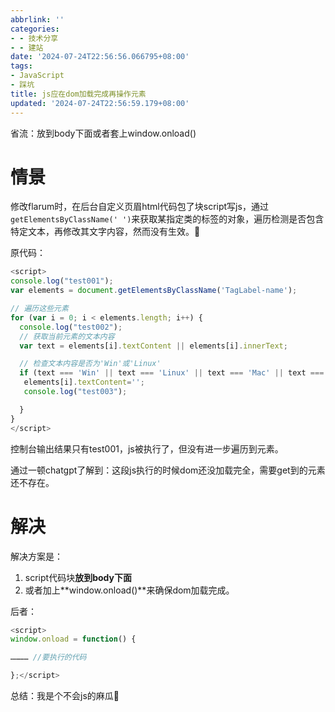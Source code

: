 ```yaml
---
abbrlink: ''
categories:
- - 技术分享
- - 建站
date: '2024-07-24T22:56:56.066795+08:00'
tags:
- JavaScript
- 踩坑
title: js应在dom加载完成再操作元素
updated: '2024-07-24T22:56:59.179+08:00'
---
```

省流：放到body下面或者套上window.onload()

# 情景

修改flarum时，在后台自定义页眉html代码包了块script写js，通过`getElementsByClassName(' ')`来获取某指定类的标签的对象，遍历检测是否包含特定文本，再修改其文字内容，然而没有生效。💩 

原代码：

```javascript
<script>
console.log("test001");
var elements = document.getElementsByClassName('TagLabel-name');

// 遍历这些元素
for (var i = 0; i < elements.length; i++) {
  console.log("test002");
  // 获取当前元素的文本内容
  var text = elements[i].textContent || elements[i].innerText;

  // 检查文本内容是否为'Win'或'Linux'
  if (text === 'Win' || text === 'Linux' || text === 'Mac' || text === '安卓') {
   elements[i].textContent=''; 
   console.log("test003");

  }
}
</script>
```

控制台输出结果只有test001，js被执行了，但没有进一步遍历到元素。

通过一顿chatgpt了解到：这段js执行的时候dom还没加载完全，需要get到的元素还不存在。

# 解决

解决方案是：

1. script代码块**放到body下面**
2. 或者加上**window.onload()**来确保dom加载完成。

后者：

```javascript
<script>
window.onload = function() {

………… //要执行的代码

};</script>
```

总结：我是个不会js的麻瓜😬
